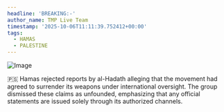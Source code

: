 ```yaml
---
headline: 'BREAKING:-'
author_name: TMP Live Team
timestamp: '2025-10-06T11:11:39.752412+00:00'
tags:
  - HAMAS
  - PALESTINE
---
```

![Image](https://i.postimg.cc/Gpg9dvc0/1092px-Emblem-of-Hamas-svg.png)

🇵🇸 Hamas rejected reports by al-Hadath alleging that the movement had agreed to surrender its weapons under international oversight. The group dismissed these claims as unfounded, emphasizing that any official statements are issued solely through its authorized channels.
